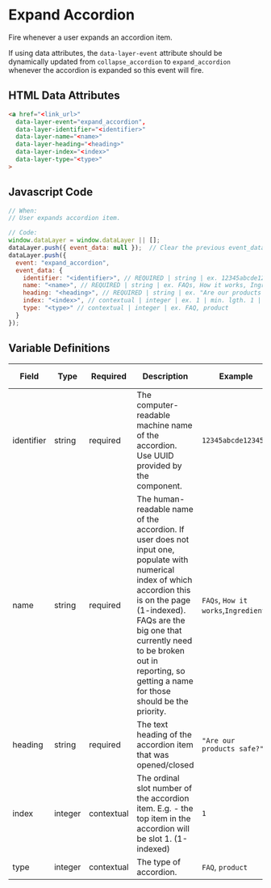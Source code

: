 # Expand Accordion

Fire whenever a user expands an accordion item.

If using data attributes, the `data-layer-event` attribute should be dynamically updated from `collapse_accordion` to `expand_accordion` whenever the accordion is expanded so this event will fire.

## HTML Data Attributes

```html
<a href="<link_url>"
  data-layer-event="expand_accordion",
  data-layer-identifier="<identifier>"
  data-layer-name="<name>"
  data-layer-heading="<heading>"
  data-layer-index="<index>"
  data-layer-type="<type>"
>
```
## Javascript Code

```js
// When:
// User expands accordion item.

// Code:
window.dataLayer = window.dataLayer || [];
dataLayer.push({ event_data: null });  // Clear the previous event_data object.
dataLayer.push({
  event: "expand_accordion",
  event_data: {
    identifier: "<identifier>", // REQUIRED | string | ex. 12345abcde12345
    name: "<name>", // REQUIRED | string | ex. FAQs, How it works, Ingredients
    heading: "<heading>", // REQUIRED | string | ex. "Are our products safe?"	
    index: "<index>", // contextual | integer | ex. 1 | min. lgth. 1 | min. 1
    type: "<type>" // contextual | integer | ex. FAQ, product
  }
});
```

## Variable Definitions

|Field|Type|Required|Description|Example|Minimum Length|Maximum Length|Minimum|
| --- | --- | --- | --- | --- | --- | --- | --- |
|identifier|string|required|The computer-readable machine name of the accordion. Use UUID provided by the component.|`12345abcde12345`||`100`|
|name|string|required|The human-readable name of the accordion. If user does not input one, populate with numerical index of which accordion this is on the page (1-indexed). FAQs are the big one that currently need to be broken out in reporting, so getting a name for those should be the priority.|`FAQs`, `How it works`,`Ingredients`||`1001`|
|heading|string|required|The text heading of the accordion item that was opened/closed|`"Are our products safe?"`||`100`|
|index|integer|contextual|The ordinal slot number of the accordion item. E.g. - the top item in the accordion will be slot 1. (1-indexed)|`1`|`1`|`100`|`1`|
|type|integer|contextual|The type of accordion.|`FAQ`, `product`|
